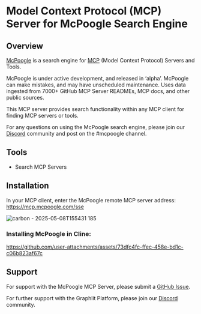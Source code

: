 # Model Context Protocol (MCP) Server for McPoogle Search Engine

## Overview

[McPoogle](https://www.mcpoogle.com) is a search engine for [MCP](https://modelcontextprotocol.io) (Model Context Protocol) Servers and Tools. 

McPoogle is under active development, and released in ‘alpha’. McPoogle can make mistakes, and may have unscheduled maintenance. Uses data ingested from 7000+ GitHub MCP Server READMEs, MCP docs, and other public sources.

This MCP server provides search functionality within any MCP client for finding MCP servers or tools.

For any questions on using the McPoogle search engine, please join our [Discord](https://discord.gg/ygFmfjy3Qx) community and post on the #mcpoogle channel.

## Tools

- Search MCP Servers

## Installation

In your MCP client, enter the McPoogle remote MCP server address: https://mcp.mcpoogle.com/sse

![carbon - 2025-05-08T155431 185](https://github.com/user-attachments/assets/ea465833-56d7-40be-b376-941a09384e40)

### Installing McPoogle in Cline:
https://github.com/user-attachments/assets/73dfc4fc-ffec-458e-bd1c-c06b823af67c

## Support

For support with the McPoogle MCP Server, please submit a [GitHub Issue](https://github.com/graphlit/mcpoogle-mcp-server-remote/issues).  

For further support with the Graphlit Platform, please join our [Discord](https://discord.gg/ygFmfjy3Qx) community.
